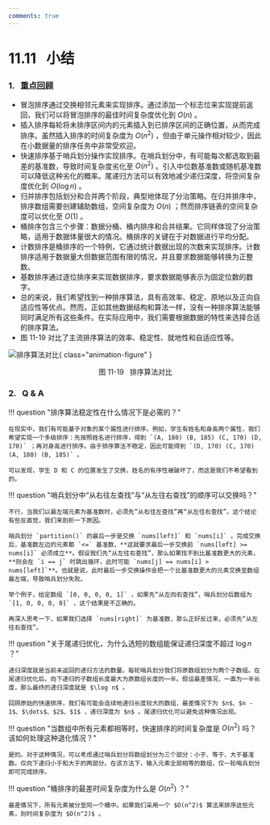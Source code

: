 ```yaml
---
comments: true
---
```


# 11.11 &nbsp; 小结

### 1. &nbsp; 重点回顾

- 冒泡排序通过交换相邻元素来实现排序。通过添加一个标志位来实现提前返回，我们可以将冒泡排序的最佳时间复杂度优化到 $O(n)$ 。
- 插入排序每轮将未排序区间内的元素插入到已排序区间的正确位置，从而完成排序。虽然插入排序的时间复杂度为 $O(n^2)$ ，但由于单元操作相对较少，因此在小数据量的排序任务中非常受欢迎。
- 快速排序基于哨兵划分操作实现排序。在哨兵划分中，有可能每次都选取到最差的基准数，导致时间复杂度劣化至 $O(n^2)$ 。引入中位数基准数或随机基准数可以降低这种劣化的概率。尾递归方法可以有效地减少递归深度，将空间复杂度优化到 $O(\log n)$ 。
- 归并排序包括划分和合并两个阶段，典型地体现了分治策略。在归并排序中，排序数组需要创建辅助数组，空间复杂度为 $O(n)$ ；然而排序链表的空间复杂度可以优化至 $O(1)$ 。
- 桶排序包含三个步骤：数据分桶、桶内排序和合并结果。它同样体现了分治策略，适用于数据体量很大的情况。桶排序的关键在于对数据进行平均分配。
- 计数排序是桶排序的一个特例，它通过统计数据出现的次数来实现排序。计数排序适用于数据量大但数据范围有限的情况，并且要求数据能够转换为正整数。
- 基数排序通过逐位排序来实现数据排序，要求数据能够表示为固定位数的数字。
- 总的来说，我们希望找到一种排序算法，具有高效率、稳定、原地以及正向自适应性等优点。然而，正如其他数据结构和算法一样，没有一种排序算法能够同时满足所有这些条件。在实际应用中，我们需要根据数据的特性来选择合适的排序算法。
- 图 11-19 对比了主流排序算法的效率、稳定性、就地性和自适应性等。

![排序算法对比](summary.assets/sorting_algorithms_comparison.png){ class="animation-figure" }

<p align="center"> 图 11-19 &nbsp; 排序算法对比 </p>

### 2. &nbsp; Q & A

!!! question "排序算法稳定性在什么情况下是必需的？"

    在现实中，我们有可能基于对象的某个属性进行排序。例如，学生有姓名和身高两个属性，我们希望实现一个多级排序：先按照姓名进行排序，得到 `(A, 180) (B, 185) (C, 170) (D, 170)` ；再对身高进行排序。由于排序算法不稳定，因此可能得到 `(D, 170) (C, 170) (A, 180) (B, 185)` 。

    可以发现，学生 D 和 C 的位置发生了交换，姓名的有序性被破坏了，而这是我们不希望看到的。

!!! question "哨兵划分中“从右往左查找”与“从左往右查找”的顺序可以交换吗？"

    不行，当我们以最左端元素为基准数时，必须先“从右往左查找”再“从左往右查找”。这个结论有些反直觉，我们来剖析一下原因。

    哨兵划分 `partition()` 的最后一步是交换 `nums[left]` 和 `nums[i]` 。完成交换后，基准数左边的元素都 `<=` 基准数，**这就要求最后一步交换前 `nums[left] >= nums[i]` 必须成立**。假设我们先“从左往右查找”，那么如果找不到比基准数更大的元素，**则会在 `i == j` 时跳出循环，此时可能 `nums[j] == nums[i] > nums[left]`**。也就是说，此时最后一步交换操作会把一个比基准数更大的元素交换至数组最左端，导致哨兵划分失败。

    举个例子，给定数组 `[0, 0, 0, 0, 1]` ，如果先“从左向右查找”，哨兵划分后数组为 `[1, 0, 0, 0, 0]` ，这个结果是不正确的。

    再深入思考一下，如果我们选择 `nums[right]` 为基准数，那么正好反过来，必须先“从左往右查找”。

!!! question "关于尾递归优化，为什么选短的数组能保证递归深度不超过 $\log n$ ？"

    递归深度就是当前未返回的递归方法的数量。每轮哨兵划分我们将原数组划分为两个子数组。在尾递归优化后，向下递归的子数组长度最大为原数组长度的一半。假设最差情况，一直为一半长度，那么最终的递归深度就是 $\log n$ 。
    
    回顾原始的快速排序，我们有可能会连续地递归长度较大的数组，最差情况下为 $n$、$n - 1$、$\dots$、$2$、$1$ ，递归深度为 $n$ 。尾递归优化可以避免这种情况出现。

!!! question "当数组中所有元素都相等时，快速排序的时间复杂度是 $O(n^2)$ 吗？该如何处理这种退化情况？"

    是的。对于这种情况，可以考虑通过哨兵划分将数组划分为三个部分：小于、等于、大于基准数。仅向下递归小于和大于的两部分。在该方法下，输入元素全部相等的数组，仅一轮哨兵划分即可完成排序。

!!! question "桶排序的最差时间复杂度为什么是 $O(n^2)$ ？"

    最差情况下，所有元素被分至同一个桶中。如果我们采用一个 $O(n^2)$ 算法来排序这些元素，则时间复杂度为 $O(n^2)$ 。
